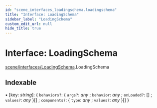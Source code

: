 ```yaml
---
id: "scene_interfaces_loadingschema.loadingschema"
title: "Interface: LoadingSchema"
sidebar_label: "LoadingSchema"
custom_edit_url: null
hide_title: true
---
```


# Interface: LoadingSchema

[scene/interfaces/LoadingSchema](../modules/scene_interfaces_loadingschema.md).LoadingSchema

## Indexable

▪ [key: *string*]: { `behaviors?`: { `args?`: *any* ; `behavior`: *any* ; `onLoaded?`: [] ; `values?`: *any*  }[] ; `components?`: { `type`: *any* ; `values?`: *any*  }[]  }
